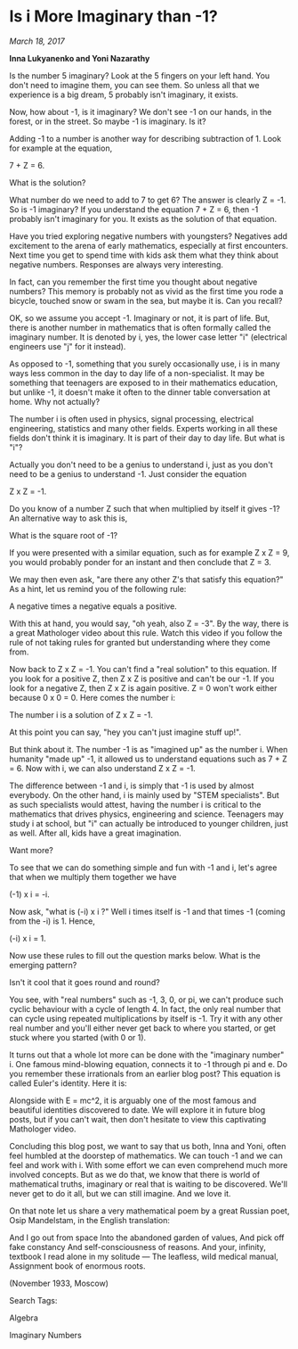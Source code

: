 
# Is i More Imaginary than -1?
*March 18, 2017*


**Inna Lukyanenko and Yoni Nazarathy**


Is the number 5 imaginary? Look at the 5 fingers on your left hand. You don't need to imagine them, you can see them. So unless all that we experience is a big dream, 5 probably isn't imaginary, it exists.

 

Now, how about -1, is it imaginary? We don't see -1 on our hands, in the forest, or in the street. So maybe -1 is imaginary. Is it?

 

Adding -1 to a number is another way for describing subtraction of 1.  Look for example at the equation,

7 + Z = 6.

What is the solution? 

 

What number do we need to add to 7 to get 6? The answer is clearly Z = -1. So is -1 imaginary? If you understand the equation 7 + Z = 6, then -1 probably isn't imaginary for you. It exists as the solution of that equation. 

Have you tried exploring negative numbers with youngsters? Negatives add excitement to the arena of early mathematics, especially at first encounters. Next time you get to spend time with kids ask them what they think about negative numbers. Responses are always very interesting. 

 

In fact, can you remember the first time you thought about negative numbers? This memory is probably not as vivid as the first time you rode a bicycle, touched snow or swam in the sea, but maybe it is. Can you recall? 

OK, so we assume you accept -1. Imaginary or not, it is part of life. But, there is another number in mathematics that is often formally called the imaginary number. It is denoted by i, yes, the lower case letter "i" (electrical engineers use "j" for it instead).

 

As opposed to -1, something that you surely occasionally use, i is in many ways less common in the day to day life of a non-specialist. It may be something that teenagers are exposed to in their mathematics education, but unlike -1, it doesn't make it often to the dinner table conversation at home. Why not actually?


The number i is often used in physics, signal processing, electrical engineering, statistics and many other fields. Experts working in all these fields don't think it is imaginary. It is part of their day to day life. But what is "i"?

 

Actually you don't need to be a genius to understand i, just as you don't need to be a genius to understand -1. Just consider the equation

Z x Z = -1.

Do you know of a number Z such that when multiplied by itself it gives -1? An alternative way to ask this is,

What is the square root of -1? 

If you were presented with a similar equation, such as for example Z x Z = 9, you would probably ponder for an instant and then conclude that Z = 3.

 

We may then even ask, "are there any other Z's that satisfy this equation?" As a hint, let us remind you of the following rule:

A negative times a negative equals a positive.

With this at hand, you would say, "oh yeah, also Z = -3". By the way, there is a great Mathologer video about this rule. Watch this video if you follow the rule of not taking rules for granted but understanding where they come from.

Now back to Z x Z = -1. You can't find a "real solution" to this equation. If you look for a positive Z, then Z x Z is positive and can't be our -1. If you look for a negative Z, then Z x Z is again positive. Z = 0 won't work either because 0 x 0 = 0. Here comes the number i:

The number i is a solution of Z x Z = -1. 

At this point you can say, "hey you can't just imagine stuff up!".

 

But think about it. The number -1 is as "imagined up" as the number i. When humanity "made up" -1, it allowed us to understand equations such as 7 + Z = 6. Now with i, we can also understand Z x Z = -1.  

 

The difference between -1 and i, is simply that -1 is used by almost everybody. On the other hand, i is mainly used by "STEM specialists". But as such specialists would attest, having the number i is critical to the mathematics that drives physics, engineering and science. Teenagers may study i at school, but "i" can actually be introduced to younger children, just as well. After all, kids have a great imagination. 

Want more? 

 

To see that we can do something simple and fun with -1 and i, let's agree that when we multiply them together we have

(-1) x i = -i. 

Now ask, "what is (-i) x i ?" Well i times itself is -1 and that times -1 (coming from the -i) is 1. Hence,

(-i) x i = 1. 

Now use these rules to fill out the question marks below.  What is the emerging pattern?


Isn't it cool that it goes round and round?

 

You see, with "real numbers" such as -1, 3, 0, or pi, we can't produce such cyclic behaviour with a cycle of length 4. In fact, the only real number that can cycle using repeated multiplications by itself is -1. Try it with any other real number and you'll either never get back to where you started, or get stuck where you started (with 0 or 1).

It turns out that a whole lot more can be done with the "imaginary number" i. One famous mind-blowing equation, connects it to -1 through pi and e. Do you remember these irrationals from an earlier blog post? This equation is called Euler's identity. Here it is:


Alongside with E = mc^2, it is arguably one of the most famous and beautiful identities discovered to date. We will explore it in future blog posts, but if you can't wait, then don't hesitate to view this captivating Mathologer video.

 

Concluding this blog post, we want to say that us both, Inna and Yoni, often feel humbled at the doorstep of mathematics. We can touch -1 and we can feel and work with i. With some effort we can even comprehend much more involved concepts. But as we do that, we know that there is world of mathematical truths, imaginary or real that is waiting to be discovered. We'll never get to do it all, but we can still imagine. And we love it.

 


On that note let us share a very mathematical poem by a great Russian poet, Osip Mandelstam, in the English translation:

 

And I go out from space
Into the abandoned garden of values,
And pick off fake constancy
And self-consciousness of reasons.
And your, infinity, textbook
I read alone in my solitude —
The leafless, wild medical manual,
Assignment book of enormous roots.

 

(November 1933, Moscow)

 

 

 

 

 

 

Search Tags:

Algebra

Imaginary Numbers

